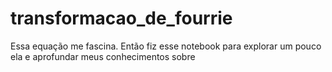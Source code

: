 # transformacao_de_fourrie
Essa equação me fascina. Então fiz esse notebook para explorar um pouco ela e aprofundar meus conhecimentos sobre
